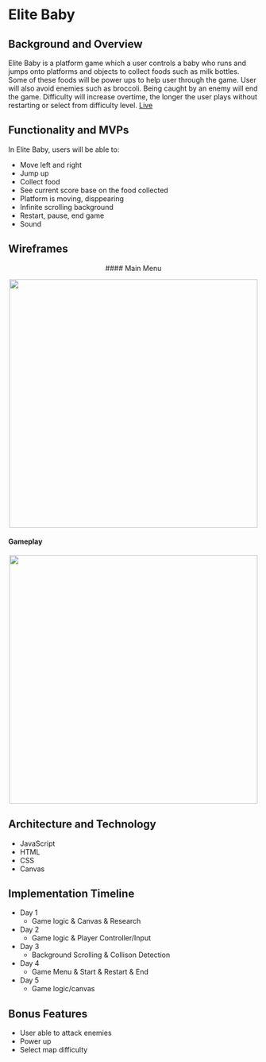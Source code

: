 # Elite Baby 

## Background and Overview
Elite Baby is a platform game which a user controls a baby who runs and jumps onto platforms and objects to collect foods such as milk bottles. Some of these foods will be power ups to help user through the game. User will also avoid enemies such as broccoli. Being caught by an enemy will end the game. Difficulty will increase overtime, the longer the user plays without restarting or select from difficulty level.
<a href="http://jianjiang.me/EliteBaby/">Live</a>

## Functionality and MVPs 

In Elite Baby, users will be able to:
  - Move left and right
  - Jump up 
  - Collect food
  - See current score base on the food collected
  - Platform is moving, disppearing
  - Infinite scrolling background
  - Restart, pause, end game
  - Sound

## Wireframes 

<p align=center> #### Main Menu </p>
<p align=center>
<img src="https://user-images.githubusercontent.com/50147749/78211520-32c82b80-747b-11ea-9d7e-ff9e635e7cd6.png" width=500>
</p>

#### Gameplay

<p align=center>
<img src="https://user-images.githubusercontent.com/50147749/77349611-a8145d80-6d11-11ea-8b25-53984d4999b9.png" width=500>
</p>

## Architecture and Technology
- JavaScript
- HTML
- CSS
- Canvas

## Implementation Timeline 

- Day 1
    - Game logic & Canvas & Research
- Day 2
    - Game logic & Player Controller/Input
- Day 3
    - Background Scrolling & Collison Detection
- Day 4
    - Game Menu & Start & Restart & End
- Day 5
    - Game logic/canvas

## Bonus Features

- User able to attack enemies
- Power up
- Select map difficulty

